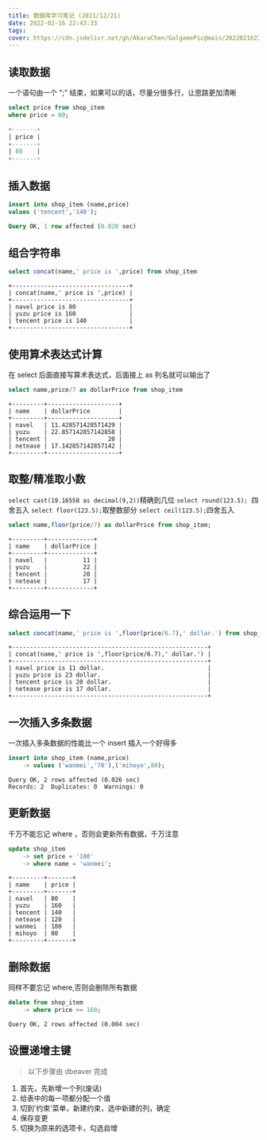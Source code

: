 ```yaml
---
title: 数据库学习笔记 (2021/12/21)
date: 2022-02-16 22:43:33
tags:
cover: https://cdn.jsdelivr.net/gh/AkaraChen/GalgamePic@main/20220216230942.png
---
```


## 读取数据
一个语句由一个 ";" 结束，如果可以的话，尽量分很多行，让思路更加清晰

```sql
select price from shop_item
where price = 80;
```

```sql
+-------+
| price |
+-------+
| 80    |
+-------+
```

## 插入数据

```sql
insert into shop_item (name,price)
values ('tencent','140');
```

```sql
Query OK, 1 row affected (0.020 sec)
```

## 组合字符串

```sql
select concat(name,' price is ',price) from shop_item
```

```
+---------------------------------+
| concat(name,' price is ',price) |
+---------------------------------+
| navel price is 80               |
| yuzu price is 160               |
| tencent price is 140            |
+---------------------------------+
```


## 使用算术表达式计算
在 select 后面直接写算术表达式，后面接上 as 列名就可以输出了

```sql
select name,price/7 as dollarPrice from shop_item
```

```
+---------+--------------------+
| name    | dollarPrice        |
+---------+--------------------+
| navel   | 11.428571428571429 |
| yuzu    | 22.857142857142858 |
| tencent |                 20 |
| netease | 17.142857142857142 |
+---------+--------------------+
```

## 取整/精准取小数
`select cast(19.16558 as decimal(9,2))`精确到几位
`select round(123.5); `四舍五入
`select floor(123.5);`取整数部分
`select ceil(123.5);`四舍五入

```sql
select name,floor(price/7) as dollarPrice from shop_item;
```

```
+---------+-------------+
| name    | dollarPrice |
+---------+-------------+
| navel   |          11 |
| yuzu    |          22 |
| tencent |          20 |
| netease |          17 |
+---------+-------------+
```

## 综合运用一下

```sql
select concat(name,' price is ',floor(price/6.7),' dollar.') from shop_item;
```

```
+-------------------------------------------------------+
| concat(name,' price is ',floor(price/6.7),' dollar.') |
+-------------------------------------------------------+
| navel price is 11 dollar.                             |
| yuzu price is 23 dollar.                              |
| tencent price is 20 dollar.                           |
| netease price is 17 dollar.                           |
+-------------------------------------------------------+
```

## 一次插入多条数据
一次插入多条数据的性能比一个 insert 插入一个好得多

```sql
insert into shop_item (name,price)
    -> values ('wanmei','70'),('mihoyo',80);
```

```
Query OK, 2 rows affected (0.026 sec)
Records: 2  Duplicates: 0  Warnings: 0
```


## 更新数据
千万不能忘记 where ，否则会更新所有数据，千万注意

```sql
update shop_item
    -> set price = '180'
    -> where name = 'wanmei';
```

```
+---------+-------+
| name    | price |
+---------+-------+
| navel   | 80    |
| yuzu    | 160   |
| tencent | 140   |
| netease | 120   |
| wanmei  | 180   |
| mihoyo  | 80    |
+---------+-------+
```


## 删除数据
同样不要忘记 where,否则会删除所有数据

```sql
delete from shop_item
    -> where price >= 160;
```

```
Query OK, 2 rows affected (0.004 sec)
```


## 设置递增主键
> 以下步骤由 dbeaver 完成
1. 首先，先新增一个列(废话)
2. 给表中的每一项都分配一个值
3. 切到'约束'菜单，新建约束，选中新建的列，确定
4. 保存变更
5. 切换为原来的选项卡，勾选自增